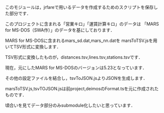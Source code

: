 このモジュールは，jrfareで用いるデータを作成するためのスクリプトを保存した部分です．

このプロジェクトに含まれる「営業キロ」「運賃計算キロ」のデータは 「MARS for MS-DOS（SWA作）」のデータを基にしております．

MARS for MS-DOSに含まれるmars_sd.dat,mars_nn.datを marsToTSV.jsを用いてTSV形式に変換します．

TSV形式に変換したものが，distances.tsv,lines.tsv,stations.tsvです．

現在，元にしたMARS for MS-DOSのバージョンは5.23となっています．

その他の設定ファイルを結合し，tsvToJSON.jsよりJSONを生成します．

marsToTSV.js,tsvTOJSON.jsは前project,deimosのFormat.tsを元に作成されたものです．


頃合いを見てデータ部分のみsubmodule化したいと思っています．